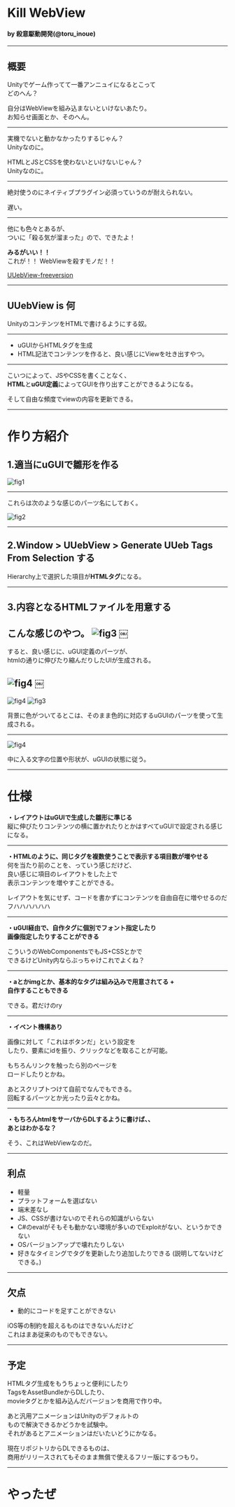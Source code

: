 
# Kill WebView

#### by 殺意駆動開発(@toru_inoue)
---

## 概要
Unityでゲーム作ってて一番アンニュイになるとこって  
どのへん？

自分はWebViewを組み込まないといけないあたり。  
お知らせ画面とか、そのへん。

---

実機でないと動かなかったりするじゃん？  
Unityなのに。
	
HTMLとJSとCSSを使わないといけないじゃん？  
Unityなのに。

---

絶対使うのにネイティブプラグイン必須っていうのが耐えられない。

遅い。


---

他にも色々とあるが、  
ついに「殺る気が溜まった」ので、できたよ！ 

**みるがいい！！**  
これが！！ WebViewを殺すモノだ！！

[UUebView-freeversion](https://github.com/sassembla/UUebView-freeversion)

---

## UUebView is 何
UnityのコンテンツをHTMLで書けるようにする奴。

---

* uGUIからHTMLタグを生成
* HTML記法でコンテンツを作ると、良い感じにViewを吐き出すやつ。

---

こいつによって、JSやCSSを書くことなく、  
**HTML**と**uGUI定義**によってGUIを作り出すことができるようになる。  

そして自由な頻度でviewの内容を更新できる。

---

# 作り方紹介
## 1.適当にuGUIで雛形を作る

![fig1](./doc/UUebView.png)

---

これらは次のような感じのパーツ名にしておく。

![fig2](./doc/UUebView2.png)

---

## 2.Window > UUebView > Generate UUeb Tags From Selection する

Hierarchy上で選択した項目が**HTMLタグ**になる。

---

## 3.内容となるHTMLファイルを用意する

こんな感じのやつ。
![fig3](./doc/UUebView3.png)
	￼
---

すると、良い感じに、uGUI定義のパーツが、  
htmlの通りに伸びたり縮んだりしたUIが生成される。

![fig4](./doc/UUebView4.png)
	￼
---
![fig4](./doc/UUebView4.png) ![fig3](./doc/UUebView3.png)

背景に色がついてるとこは、そのまま色的に対応するuGUIのパーツを使って生成される。

---

![fig4](./doc/UUebView4.png)

中に入る文字の位置や形状が、uGUIの状態に従う。

---

# 仕様
**・レイアウトはuGUIで生成した雛形に準じる**  
縦に伸びたりコンテンツの横に置かれたりとかはすべてuGUIで設定される感じになる。

---
**・HTMLのように、同じタグを複数使うことで表示する項目数が増やせる**  
何を当たり前のことを、っていう感じだけど、  
良い感じに項目のレイアウトをした上で  
表示コンテンツを増やすことができる。

レイアウトを気にせず、コードを書かずにコンテンツを自由自在に増やせるのだ  
フハハハハハハ

---
**・uGUI経由で、自作タグに個別でフォント指定したり  
画像指定したりすることができる**  

こういうのWebComponentsでもJS+CSSとかで  
できるけどUnity内ならぶっちゃけこれでよくね？

---
**・aとかimgとか、基本的なタグは組み込みで用意されてる +   
自作することもできる**  

できる。君だけのry

---

**・イベント機構あり**  

画像に対して「これはボタンだ」という設定を  
したり、要素にidを振り、クリックなどを取ることが可能。

もちろんリンクを触ったら別のページを  
ロードしたりとかね。

あとスクリプトつけて自前でなんでもできる。  
回転するパーツとか光ったり云々とかね。

---

**・もちろんhtmlをサーバからDLするように書けば、、  
あとはわかるな？**  

そう、これはWebViewなのだ。

---

## 利点
* 軽量
* プラットフォームを選ばない
* 端末差なし
* JS、CSSが書けないのでそれらの知識がいらない
* C#のevalがそもそも動かない環境が多いのでExploitがない、というかできない
* OSバージョンアップで壊れたりしない
* 好きなタイミングでタグを更新したり追加したりできる
(説明してないけどできる。)

---

## 欠点
* 動的にコードを足すことができない

iOS等の制約を超えるものはできないんだけど  
これはまあ従来のものでもできない。

---

## 予定

HTMLタグ生成をもうちょっと便利にしたり  
TagsをAssetBundleからDLしたり、  
movieタグとかを組み込んだバージョンを商用で作り中。  

あと汎用アニメーションはUnityのデフォルトの  
もので解決できるかどうかを試験中。  
それがあるとアニメーションはだいたいどうにかなる。

現在リポジトリからDLできるものは、  
商用がリリースされてもそのまま無償で使えるフリー版にするつもり。

---

# やったぜ
